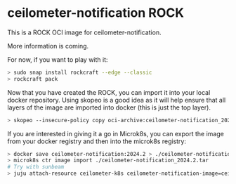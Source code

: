 # ceilometer-notification ROCK

This is a ROCK OCI image for ceilometer-notification.

More information is coming.

For now, if you want to play with it:

```bash
> sudo snap install rockcraft --edge --classic
> rockcraft pack
```

Now that you have created the ROCK, you can import it into
your local docker repository. Using skopeo is a good idea as
it will help ensure that all layers of the image are imported
into docker (this is just the top layer).

```bash
> skopeo --insecure-policy copy oci-archive:ceilometer-notification_2024.2_amd64.rock docker-daemon:ceilometer-notification:2024.2
```

If you are interested in giving it a go in Microk8s, you can
export the image from your docker registry and then into the
microk8s registry:

```bash
> docker save ceilometer-notification:2024.2 > ./ceilometer-notification_2024.2.tar
> microk8s ctr image import ./ceilometer-notification_2024.2.tar
# Try with sunbeam
> juju attach-resource ceilometer-k8s ceilometer-notification-image=ceilometer-notification:2024.2
```
